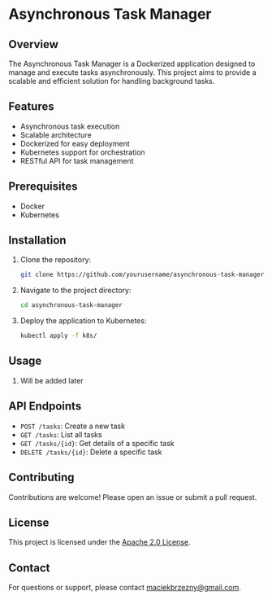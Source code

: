 # Asynchronous Task Manager

## Overview
The Asynchronous Task Manager is a Dockerized application designed to manage and execute tasks asynchronously. This project aims to provide a scalable and efficient solution for handling background tasks.

## Features
- Asynchronous task execution
- Scalable architecture
- Dockerized for easy deployment
- Kubernetes support for orchestration
- RESTful API for task management

## Prerequisites
- Docker
- Kubernetes

## Installation
1. Clone the repository:
    ```sh
    git clone https://github.com/yourusername/asynchronous-task-manager.git
    ```
2. Navigate to the project directory:
    ```sh
    cd asynchronous-task-manager
    ```
3. Deploy the application to Kubernetes:
    ```sh
    kubectl apply -f k8s/
    ```

## Usage
1. Will be added later

## API Endpoints
- `POST /tasks`: Create a new task
- `GET /tasks`: List all tasks
- `GET /tasks/{id}`: Get details of a specific task
- `DELETE /tasks/{id}`: Delete a specific task

## Contributing
Contributions are welcome! Please open an issue or submit a pull request.

## License
This project is licensed under the [Apache 2.0 License](LICENSE).

## Contact
For questions or support, please contact [maciekbrzezny@gmail.com](mailto:maciekbrzezny@gmail.com).

